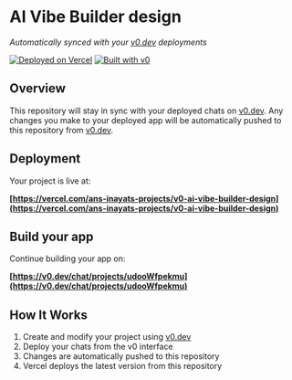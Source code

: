 # AI Vibe Builder design

*Automatically synced with your [v0.dev](https://v0.dev) deployments*

[![Deployed on Vercel](https://img.shields.io/badge/Deployed%20on-Vercel-black?style=for-the-badge&logo=vercel)](https://vercel.com/ans-inayats-projects/v0-ai-vibe-builder-design)
[![Built with v0](https://img.shields.io/badge/Built%20with-v0.dev-black?style=for-the-badge)](https://v0.dev/chat/projects/udooWfpekmu)

## Overview

This repository will stay in sync with your deployed chats on [v0.dev](https://v0.dev).
Any changes you make to your deployed app will be automatically pushed to this repository from [v0.dev](https://v0.dev).

## Deployment

Your project is live at:

**[https://vercel.com/ans-inayats-projects/v0-ai-vibe-builder-design](https://vercel.com/ans-inayats-projects/v0-ai-vibe-builder-design)**

## Build your app

Continue building your app on:

**[https://v0.dev/chat/projects/udooWfpekmu](https://v0.dev/chat/projects/udooWfpekmu)**

## How It Works

1. Create and modify your project using [v0.dev](https://v0.dev)
2. Deploy your chats from the v0 interface
3. Changes are automatically pushed to this repository
4. Vercel deploys the latest version from this repository